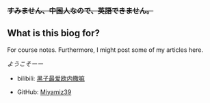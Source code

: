 ### ~~すみません、中国人なので、英語できません。~~

## **What is this biog for?**

For course notes. Furthermore, I might post some of my articles here.

*ようこそーー*


* bilibili: [黑子最爱欧内撒嘛](https://space.bilibili.com/472980944)

* GitHub: [Miyamiz39](https://github.com/Miyamiz39)
